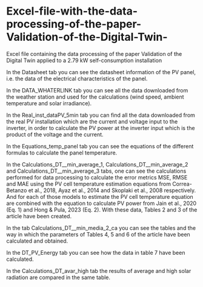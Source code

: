 # Excel-file-with-the-data-processing-of-the-paper-Validation-of-the-Digital-Twin-
Excel file containing the data processing of the paper Validation of the Digital Twin applied to a 2.79 kW self-consumption installation

In the Datasheet tab you can see the datasheet information of the PV panel, i.e. the data of the electrical characteristics of the panel.

In the DATA_WHATERLINK tab you can see all the data downloaded from the weather station and used for the calculations (wind speed, ambient temperature and solar irradiance).

In the Real_inst_dataPV_5min tab you can find all the data downloaded from the real PV installation which are the current and voltage input to the inverter, in order to calculate the PV power at the inverter input which is the product of the voltage and the current.

In the Equations_temp_panel tab you can see the equations of the different formulas to calculate the panel temperature.

In the Calculations_DT__min_average_1, Calculations_DT__min_average_2 and Calculations_DT__min_average_3 tabs, one can see the calculations performed for data processing to calculate the error metrics MSE, RMSE and MAE using the PV cell temperature estimation equations from Correa-Betanzo et al., 2018, Ayaz et al., 2014 and Skoplaki et al., 2008 respectively. And for each of those models to estimate the PV cell temperature equation are combined with the equation to calculate PV power from Jain et al., 2020 (Eq. 1) and Hong & Pula, 2023 (Eq. 2). With these data, Tables 2 and 3 of the article have been created.

In the tab Calculations_DT__min_media_2_ca you can see the tables and the way in which the parameters of Tables 4, 5 and 6 of the article have been calculated and obtained.

In the DT_PV_Energy tab you can see how the data in table 7 have been calculated.

In the Calculations_DT_avar_high tab the results of average and high solar radiation are compared in the same table.
